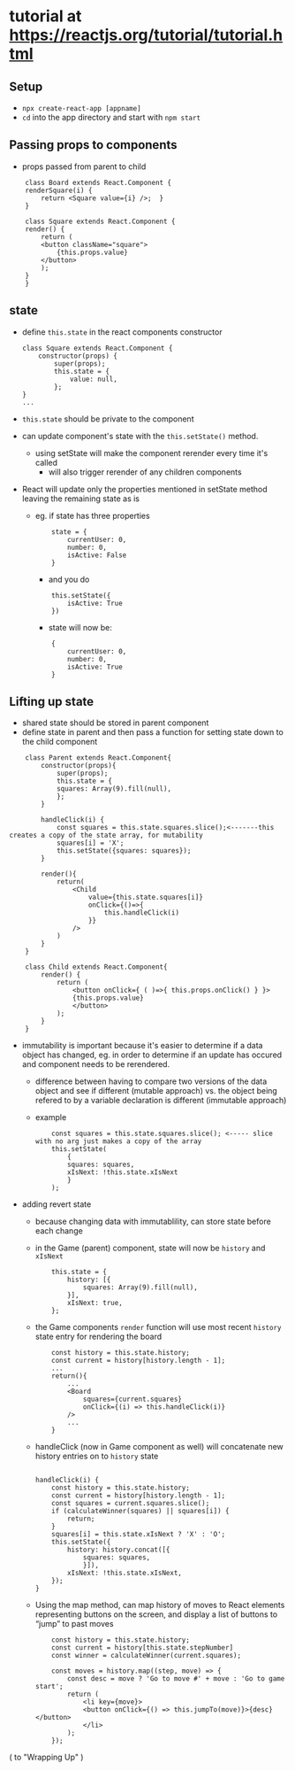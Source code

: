 # tutorial at https://reactjs.org/tutorial/tutorial.html

## Setup
- `npx create-react-app [appname]`
- `cd` into the app directory and start with `npm start`

## Passing props to components
- props passed from parent to child
```
    class Board extends React.Component {
    renderSquare(i) {
        return <Square value={i} />;  }
    }

    class Square extends React.Component {
    render() {
        return (
        <button className="square">
            {this.props.value}     
        </button>
        );
    }
    }
```

## state
- define `this.state` in the react components constructor
    ```
    class Square extends React.Component {
        constructor(props) {    
            super(props);    
            this.state = {      
                value: null,    
            };  
    }
    ...
    ```
- `this.state` should be private to the component

- can update component's state with the `this.setState()` method. 
    - using setState will make the component rerender every time it's called
        - will also trigger rerender of any children components

- React will update only the properties mentioned in setState method leaving the remaining state as is
    - eg. if state has three properties
        ```
            state = {
                currentUser: 0,
                number: 0,
                isActive: False
            }
        ```
        - and you do 
        ```
            this.setState({
                isActive: True
            })
        ```
        - state will now be:
        ```
            {
                currentUser: 0,
                number: 0,
                isActive: True
            }
        ```
## Lifting up state
- shared state should be stored in parent component
- define state in parent and then pass a function for setting state down to the child component
```
    class Parent extends React.Component{
        constructor(props){
            super(props);
            this.state = {      
            squares: Array(9).fill(null),    
            };  
        }

        handleClick(i) {
            const squares = this.state.squares.slice();<-------this creates a copy of the state array, for mutability
            squares[i] = 'X';    
            this.setState({squares: squares});  
        }

        render(){
            return(
                <Child 
                    value={this.state.squares[i]} 
                    onClick={()=>{
                        this.handleClick(i)
                    }}
                />
            )
        }
    }

    class Child extends React.Component{
        render() {
            return (
                <button onClick={ ( )=>{ this.props.onClick() } }>
                {this.props.value}
                </button>
            );
        }
    }
```

- immutability is important because it's easier to determine if a data object has changed, eg. in order to determine if an update has occured and component needs to be rerendered. 
    - difference between having to compare two versions of the data object and see if different (mutable approach) vs. the object being refered to by a variable declaration is different (immutable approach)

    - example
        ```
            const squares = this.state.squares.slice(); <----- slice with no arg just makes a copy of the array
            this.setState(
                {
                squares: squares,
                xIsNext: !this.state.xIsNext
                }
            );  
        ```

- adding revert state
    - because changing data with immutablility, can store state before each change
    - in the Game (parent) component, state will now be `history` and `xIsNext`
        ```
            this.state = {      
                history: [{        
                    squares: Array(9).fill(null),      
                }],      
                xIsNext: true,    
            };
        ```
    - the Game components `render` function will use most recent `history` state entry for rendering the board
        ```
            const history = this.state.history;    
            const current = history[history.length - 1];
            ...
            return(){
                ...
                <Board            
                    squares={current.squares}            
                    onClick={(i) => this.handleClick(i)}          
                />
                ...
            }
        ```
    - handleClick (now in Game component as well) will concatenate new history entries on to `history` state
        ```

        handleClick(i) {
            const history = this.state.history;    
            const current = history[history.length - 1];    
            const squares = current.squares.slice();    
            if (calculateWinner(squares) || squares[i]) {
                return;
            }
            squares[i] = this.state.xIsNext ? 'X' : 'O';
            this.setState({
                history: history.concat([{        
                    squares: squares,      
                    }]),     
                xIsNext: !this.state.xIsNext,
            });
        }
        ```

    - Using the map method, can map history of moves to React elements representing buttons on the screen, and display a list of buttons to “jump” to past moves
        ```
            const history = this.state.history;   
            const current = history[this.state.stepNumber] 
            const winner = calculateWinner(current.squares);    

            const moves = history.map((step, move) => {      
                const desc = move ? 'Go to move #' + move : 'Go to game start';
                return (
                    <li key={move}>          
                    <button onClick={() => this.jumpTo(move)}>{desc}</button>        
                    </li>      
                );
            });
        ```

( to "Wrapping Up" )